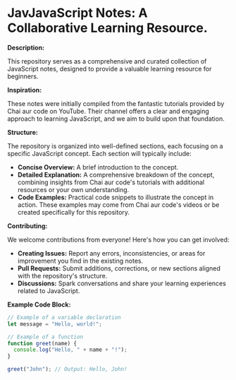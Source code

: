 # JavJavaScript Notes: A Collaborative Learning Resource.

**Description:**

This repository serves as a comprehensive and curated collection of JavaScript notes, designed to provide a valuable learning resource for beginners.

**Inspiration:**

These notes were initially compiled from the fantastic tutorials provided by Chai aur code on YouTube. Their channel offers a clear and engaging approach to learning JavaScript, and we aim to build upon that foundation.

**Structure:**

The repository is organized into well-defined sections, each focusing on a specific JavaScript concept. Each section will typically include:

- **Concise Overview:** A brief introduction to the concept.
- **Detailed Explanation:** A comprehensive breakdown of the concept, combining insights from Chai aur code's tutorials with additional resources or your own understanding.
- **Code Examples:** Practical code snippets to illustrate the concept in action. These examples may come from Chai aur code's videos or be created specifically for this repository.

**Contributing:**

We welcome contributions from everyone! Here's how you can get involved:

- **Creating Issues:** Report any errors, inconsistencies, or areas for improvement you find in the existing notes.
- **Pull Requests:** Submit additions, corrections, or new sections aligned with the repository's structure.
- **Discussions:** Spark conversations and share your learning experiences related to JavaScript.

**Example Code Block:**

```javascript
// Example of a variable declaration
let message = "Hello, world!";

// Example of a function
function greet(name) {
  console.log("Hello, " + name + "!");
}

greet("John"); // Output: Hello, John!
```
